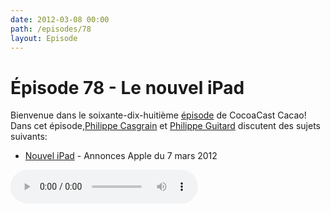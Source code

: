 ```yaml
---
date: 2012-03-08 00:00
path: /episodes/78
layout: Episode
---
```

# Épisode 78 - Le nouvel iPad
<p>Bienvenue dans le soixante-dix-huitième <a href="https://cacaocast.com/media/cacaocast_78.mp3" title="CocoaCast Cacao Episode 78">épisode</a> de CocoaCast Cacao! Dans cet épisode,<a href="http://www.twitter.com/philippec" title="Philippe Casgrain sur Twitter">Philippe Casgrain</a> et <a href="http://www.twitter.com/philippeguitard" title="Philippe Guitard sur Twitter">Philippe Guitard</a> discutent des sujets suivants:</p>
<ul><li><a href="http://www.apple.com/fr/ipad/" title="Nouvel iPad">Nouvel iPad</a> - Annonces Apple du 7 mars 2012</li>
</ul>
<p><audio controls><source src="https://cacaocast.com/media/cacaocast_78.mp3" type="audio/mpeg"><source src="https://cacaocast.com/media/cacaocast_78.mp3" type="audio/mp4">Votre navigateur ne supporte pas l'élément audio / Your browser does not support the audio element.</audio></p>
